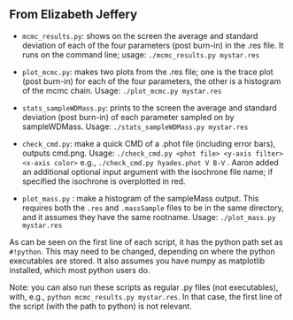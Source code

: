 ## From Elizabeth Jeffery

- `mcmc_results.py`: shows on the screen the average and standard deviation of each of the four parameters (post burn-in) in the .res file. It runs on the command line; usage: `./mcmc_results.py mystar.res`

- `plot_mcmc.py`: makes two plots from the .res file; one is the trace plot (post burn-in) for each of the four parameters, the other is a histogram of the mcmc chain. Usage: `./plot_mcmc.py mystar.res`

- `stats_sampleWDMass.py`: prints to the screen the average and standard deviation (post burn-in) of each parameter sampled on by sampleWDMass. Usage: `./stats_sampleWDMass.py mystar.res`

- `check_cmd.py`: make a quick CMD of a .phot file (including error bars), outputs cmd.png.  Usage: `./check_cmd.py <phot file> <y-axis filter> <x-axis color>` e.g., `./check_cmd.py hyades.phot V B-V` .  Aaron added an additional optional input argument with the isochrone file name; if specified the isochrone is overplotted in red.

- `plot_mass.py` : make a histogram of the sampleMass output.  This requires both the `.res` and `.massSample` files to be in the same directory, and it assumes they have the same rootname. Usage: `./plot_mass.py mystar.res`

As can be seen on the first line of each script, it has the python path set as `#!python`. This may need to be changed, depending on where the python executables are stored. It also assumes you have numpy as matplotlib installed, which most python users do.

Note: you can also run these scripts as regular .py files (not executables), with, e.g.,  `python mcmc_results.py mystar.res`.  In that case, the first line of the script (with the path to python) is not relevant.  
